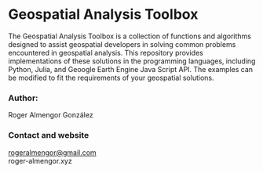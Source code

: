 # Geospatial Analysis Toolbox
The Geospatial Analysis Toolbox is a collection of functions and algorithms designed to assist geospatial developers in solving common problems encountered in geospatial analysis. This repository provides implementations of these solutions in the programming languages, including Python, Julia, and Geoogle Earth Engine Java Script API. The examples can be modified to fit the requirements of your geospatial solutions.

### Author: 
Roger Almengor González

### Contact and website
rogeralmengor@gmail.com<br>
roger-almengor.xyz